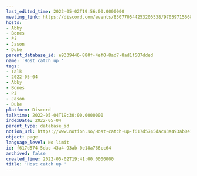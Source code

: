 ```yaml
---
last_edited_time: 2022-05-02T19:56:00.0000000
meeting_link: https://discord.com/events/830770544253206538/970597156681568276
hosts:
- Abby
- Bones
- Pi
- Jason
- Duke
parent_database_id: e9339446-880f-4ef0-8ad7-8ad1f507dded
name: 'Host catch up '
tags:
- Talk
- 2022-05-04
- Abby
- Bones
- Pi
- Jason
- Duke
platform: Discord
talktime: 2022-05-04T19:30:00.0000000
indexDate: 2022-05-04
parent_type: database_id
notion_url: https://www.notion.so/Host-catch-up-f617d5745dac43a493ab0e18a766cc64
object: page
language_level: No limit
id: f617d574-5dac-43a4-93ab-0e18a766cc64
archived: false
created_time: 2022-05-02T19:41:00.0000000
title: 'Host catch up '
---
```






